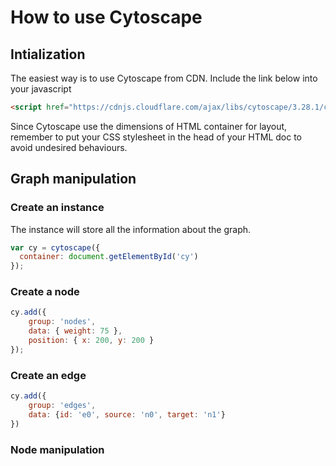 # How to use Cytoscape

## Intialization
The easiest way is to use Cytoscape from CDN.
Include the link below into your javascript

``` html
<script href="https://cdnjs.cloudflare.com/ajax/libs/cytoscape/3.28.1/cytoscape.min.js"></script>
```

Since Cytoscape use the dimensions of HTML container for layout, remember to put your CSS stylesheet in the head of your HTML doc to avoid undesired behaviours.

## Graph manipulation

### Create an instance
The instance will store all the information about the graph.
``` javascript
var cy = cytoscape({
  container: document.getElementById('cy')
});
```
### Create a node
``` javascript
cy.add({
    group: 'nodes',
    data: { weight: 75 },
    position: { x: 200, y: 200 }
});
```
### Create an edge
``` javascript
cy.add({
    group: 'edges',
    data: {id: 'e0', source: 'n0', target: 'n1'}
})
```
### Node manipulation
